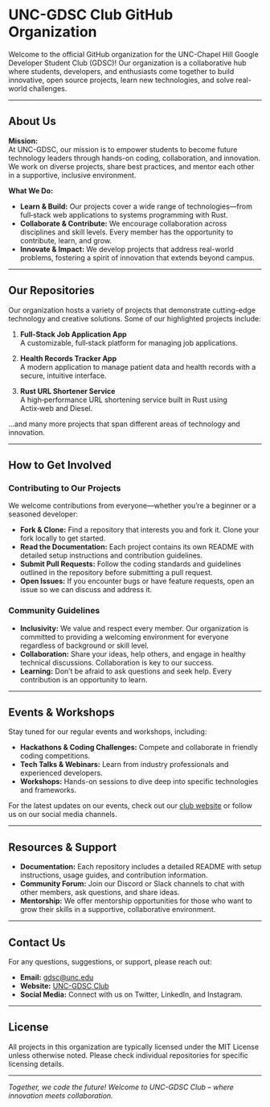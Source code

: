 # UNC-GDSC Club GitHub Organization

Welcome to the official GitHub organization for the UNC-Chapel Hill Google Developer Student Club (GDSC)! Our organization is a collaborative hub where students, developers, and enthusiasts come together to build innovative, open source projects, learn new technologies, and solve real-world challenges.

---

## About Us

**Mission:**  
At UNC-GDSC, our mission is to empower students to become future technology leaders through hands-on coding, collaboration, and innovation. We work on diverse projects, share best practices, and mentor each other in a supportive, inclusive environment.

**What We Do:**  
- **Learn & Build:** Our projects cover a wide range of technologies—from full‑stack web applications to systems programming with Rust.
- **Collaborate & Contribute:** We encourage collaboration across disciplines and skill levels. Every member has the opportunity to contribute, learn, and grow.
- **Innovate & Impact:** We develop projects that address real-world problems, fostering a spirit of innovation that extends beyond campus.

---

## Our Repositories

Our organization hosts a variety of projects that demonstrate cutting-edge technology and creative solutions. Some of our highlighted projects include:

1. **Full-Stack Job Application App**  
   A customizable, full‑stack platform for managing job applications.

2. **Health Records Tracker App**  
   A modern application to manage patient data and health records with a secure, intuitive interface.

3. **Rust URL Shortener Service**  
   A high‑performance URL shortening service built in Rust using Actix‑web and Diesel.

…and many more projects that span different areas of technology and innovation.

---

## How to Get Involved

### Contributing to Our Projects

We welcome contributions from everyone—whether you’re a beginner or a seasoned developer:
- **Fork & Clone:** Find a repository that interests you and fork it. Clone your fork locally to get started.
- **Read the Documentation:** Each project contains its own README with detailed setup instructions and contribution guidelines.
- **Submit Pull Requests:** Follow the coding standards and guidelines outlined in the repository before submitting a pull request.
- **Open Issues:** If you encounter bugs or have feature requests, open an issue so we can discuss and address it.

### Community Guidelines

- **Inclusivity:** We value and respect every member. Our organization is committed to providing a welcoming environment for everyone regardless of background or skill level.
- **Collaboration:** Share your ideas, help others, and engage in healthy technical discussions. Collaboration is key to our success.
- **Learning:** Don’t be afraid to ask questions and seek help. Every contribution is an opportunity to learn.

---

## Events & Workshops

Stay tuned for our regular events and workshops, including:
- **Hackathons & Coding Challenges:** Compete and collaborate in friendly coding competitions.
- **Tech Talks & Webinars:** Learn from industry professionals and experienced developers.
- **Workshops:** Hands-on sessions to dive deep into specific technologies and frameworks.

For the latest updates on our events, check out our [club website](https://unc-gdsc.example.com) or follow us on our social media channels.

---

## Resources & Support

- **Documentation:** Each repository includes a detailed README with setup instructions, usage guides, and contribution information.
- **Community Forum:** Join our Discord or Slack channels to chat with other members, ask questions, and share ideas.
- **Mentorship:** We offer mentorship opportunities for those who want to grow their skills in a supportive, collaborative environment.

---

## Contact Us

For any questions, suggestions, or support, please reach out:
- **Email:** gdsc@unc.edu
- **Website:** [UNC-GDSC Club](https://unc-gdsc.example.com)
- **Social Media:** Connect with us on Twitter, LinkedIn, and Instagram.

---

## License

All projects in this organization are typically licensed under the MIT License unless otherwise noted. Please check individual repositories for specific licensing details.

---

*Together, we code the future! Welcome to UNC-GDSC Club – where innovation meets collaboration.*
